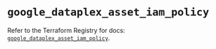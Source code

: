 # `google_dataplex_asset_iam_policy`

Refer to the Terraform Registry for docs: [`google_dataplex_asset_iam_policy`](https://registry.terraform.io/providers/hashicorp/google-beta/5.23.0/docs/resources/google_dataplex_asset_iam_policy).

